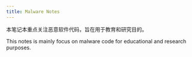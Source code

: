 ```yaml
---
title: Malware Notes
---
```


本笔记本重点关注恶意软件代码，旨在用于教育和研究目的。

This notes is mainly focus on malware code for educational and research purposes. 